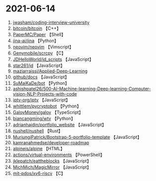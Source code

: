 # 2021-06-14

1. [jwasham/coding-interview-university](https://github.com/jwasham/coding-interview-university) 
2. [bitcoin/bitcoin](https://github.com/bitcoin/bitcoin) 【C++】
3. [PaperMC/Paper](https://github.com/PaperMC/Paper) 【Shell】
4. [jina-ai/jina](https://github.com/jina-ai/jina) 【Python】
5. [neovim/neovim](https://github.com/neovim/neovim) 【Vimscript】
6. [Genymobile/scrcpy](https://github.com/Genymobile/scrcpy) 【C】
7. [JDHelloWorld/jd_scripts](https://github.com/JDHelloWorld/jd_scripts) 【JavaScript】
8. [star261/jd](https://github.com/star261/jd) 【JavaScript】
9. [maziarraissi/Applied-Deep-Learning](https://github.com/maziarraissi/Applied-Deep-Learning) 
10. [github/docs](https://github.com/github/docs) 【JavaScript】
11. [SuMaiKaDe/bot](https://github.com/SuMaiKaDe/bot) 【Python】
12. [ashishpatel26/500-AI-Machine-learning-Deep-learning-Computer-vision-NLP-Projects-with-code](https://github.com/ashishpatel26/500-AI-Machine-learning-Deep-learning-Computer-vision-NLP-Projects-with-code) 
13. [iptv-org/iptv](https://github.com/iptv-org/iptv) 【JavaScript】
14. [whittlem/pycryptobot](https://github.com/whittlem/pycryptobot) 【Python】
15. [GaloyMoney/galoy](https://github.com/GaloyMoney/galoy) 【TypeScript】
16. [biancangming/wtv](https://github.com/biancangming/wtv) 【Python】
17. [adrianhajdin/portfolio_website](https://github.com/adrianhajdin/portfolio_website) 【JavaScript】
18. [nushell/nushell](https://github.com/nushell/nushell) 【Rust】
19. [MuriungiPatrick/Bootstrap-5-portfolio-template](https://github.com/MuriungiPatrick/Bootstrap-5-portfolio-template) 【JavaScript】
20. [kamranahmedse/developer-roadmap](https://github.com/kamranahmedse/developer-roadmap) 
21. [alpinejs/alpine](https://github.com/alpinejs/alpine) 【HTML】
22. [actions/virtual-environments](https://github.com/actions/virtual-environments) 【PowerShell】
23. [jklepatch/eattheblocks](https://github.com/jklepatch/eattheblocks) 【JavaScript】
24. [MichMich/MagicMirror](https://github.com/MichMich/MagicMirror) 【JavaScript】
25. [mit-pdos/xv6-riscv](https://github.com/mit-pdos/xv6-riscv) 【C】
